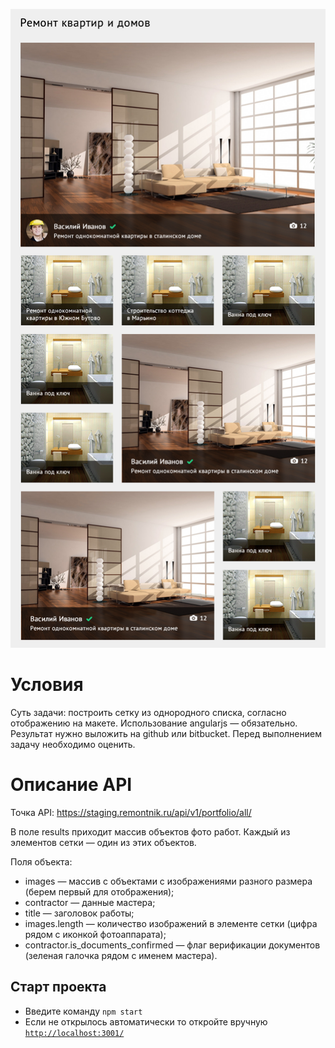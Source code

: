 ![itog](itog.png)
# Условия

Суть задачи: построить сетку из однородного списка, согласно отображению на макете.
Использование angularjs — обязательно.
Результат нужно выложить на github или bitbucket.
Перед выполнением задачу необходимо оценить.

# Описание API

Точка API: https://staging.remontnik.ru/api/v1/portfolio/all/

В поле results приходит массив объектов фото работ.
Каждый из элементов сетки — один из этих объектов.

Поля объекта:

- images — массив с объектами с изображениями разного размера (берем первый для отображения);
- contractor — данные мастера;
- title — заголовок работы;
- images.length — количество изображений в элементе сетки (цифра рядом с иконкой фотоаппарата);
- contractor.is_documents_confirmed — флаг верификации документов (зеленая галочка рядом с именем мастера).


Старт проекта
---
* Введите команду `npm start`
* Если не открылось автоматически то откройте вручную [`http://localhost:3001/`](http://localhost:3001/)
